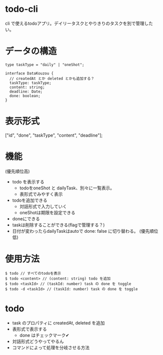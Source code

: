 # todo-cli
cli で使えるtodoアプリ。デイリータスクとやりきりのタスクを別で管理したい。

# データの構造

```tsx
type taskType = "daily" | "oneShot";

interface DataKouzou {
  // createdAt とか deleted とかも追加する？ 
  taskType: taskType;
  content: string;
  deadline: Date;
  done: boolean;
}
```

# 表示形式
["id", "done", "taskType", "content", "deadline"];

# 機能
(優先順位高)
- todo を表示する
  - todoをoneShot と dailyTask、別々に一覧表示。
  - 表形式でみやすく表示
- todoを追加できる
  - 対話形式で入力していく
  - oneShotは期限を設定できる
- doneにできる
- taskは削除することができる(flagで管理する？)
- 日付が変わったらdailyTaskはautoで done: false に切り替わる。
(優先順位低)

# 使用方法
```
$ todo // すべてのtodoを表示
$ todo <content> // (content: string) todo を追加
$ todo <taskId> // (taskId: number) task の done を toggle
$ todo -d <taskId> // (taskId: number) task の done を toggle

```
# todo
- task のプロパティに createdAt, deleted を追加
- 表形式で表示する
  - done はチェックマーク✔︎
- 対話形式どうやってやるん
- コマンドによって処理を分岐させる方法 